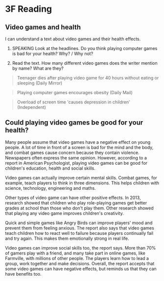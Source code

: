 # 3F Reading

## Video games and health

I can understand a text about video games and their health effects.

1. SPEAKING Look at the headlines.
   Do you think playing computer
   games is bad for your health?
   Why? / Why not?

2. Read the text. How many
   different video games does
   the writer mention by name?
   What are they?

> Teenager dies after playing video game for
> 40 hours without eating or sleeping (Daily Mirror)

> Playing computer games encourages obesity (Daily Mail)

> Overload of screen time 'causes
> depression in children' (Independent)

## Could playing video games be good for your health?

Many people assume that video games have a negative effect on young people. A lot of time in front of a screen is bad for the mind and the body, and combat games cause concern because they contain violence. Newspapers often express the same opinion. However, according to a report in American Psychologist, playing video games can be good for children's education, health and social skills.

Video games can actually improve certain mental skills. Combat games, for example, teach players to think in three dimensions. This helps children with science, technology, engineering and maths.

Other types of video game can have other positive effects. In 2013, research showed that children who play role-playing games get better grades at school than those who don't play them. Other research showed that playing any video game improves children's creativity.

Quick and simple games like Angry Birds can improve players' mood and prevent them from feeling anxious. The report also says that video games teach children how to react well to failure because players continually fail and try again. This makes them emotionally strong in real life.

Video games can improve social skills too, the report says. More than 70% of gamers play with a friend, and many take part in online games, like Farmville, with millions of other people. The players learn how to lead a group, work together and make decisions. Overall, the report accepts that some video games can have negative effects, but reminds us that they can have benefits too.